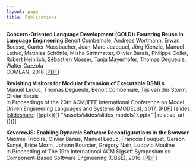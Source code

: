 ```yaml
---
layout: page
title: Publications
---
```


**Concern-Oriented Language Development (COLD): Fostering Reuse in Language Engineering**
Benoit Combemale, Andreas Wortmann, Erwan Bousse, Gunter Mussbacher, Jean-Marc Jezequel, Jörg Kienzle, Manuel Leduc, Matthias Schöttle, Misha Strittmatter, Olivier Barais, Philippe Collet, Robert Heinrich, Sébastien Mosser, Tanja Mayerhofer, Thomas Degueule, Walter Cazzola  
COMLAN, 2018 \[[PDF](https://hal.archives-ouvertes.fr/hal-01803008/document)\]

**Revisiting Visitors for Modular Extension of Executable DSMLs**  
Manuel Leduc, Thomas Degueule, Benoit Combemale, Tijs van der Storm, Olivier Barais  
In Proceedings of the 20th ACM/IEEE International Conference on Model Driven Engineering Languages and Systems (MODELS), 2017. \[[PDF](https://hal.inria.fr/hal-01568169/document)\] \[slides \[[slideshare](https://www.slideshare.net/ManuelLeduc/revisiting-visitors-for-modular-extension-of-executable-dsmls)\] \[[pptx]({{ "/assets/slides/slides_models17.pptx" | relative_url }})\]\]


**KevoreeJS: Enabling Dynamic Software Reconfigurations in the Browser**  
Maxime Tricoire, Olivier Barais, Manuel Leduc, François Fouquet, Gerson Sunyé, Brice Morin, Johann Bourcier, Grégory Nain, Ludovic Mouline  
In Proceeding of The 19th International ACM Sigsoft Symposium on Component-Based Software Engineering (CBSE), 2016. \[[PDF](https://hal.inria.fr/hal-01354997/document)\]

